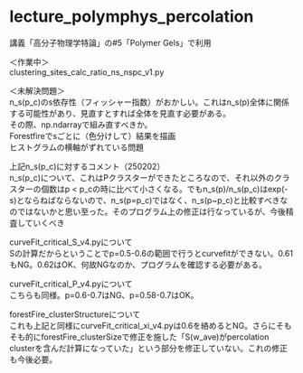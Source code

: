 # lecture_polymphys_percolation

講義「高分子物理学特論」の#5「Polymer Gels」で利用  

＜作業中＞  
clustering_sites_calc_ratio_ns_nspc_v1.py  

＜未解決問題＞  
n_s(p_c)のs依存性（フィッシャー指数）がおかしい。これはn_s(p)全体に関係する可能性があり、見直すとすれば全体を見直す必要がある。  
その際、np.ndarrayで組み直すべきか。  
Forestfireでsごとに（色分けして）結果を描画  
ヒストグラムの横軸がずれている問題  

上記n_s(p_c)に対するコメント（250202）  
n_s(p_c)について、これはPクラスターができたところなので、それ以外のクラスターの個数はp < p_cの時に比べて小さくなる。でもn_s(p)/n_s(p_c)はexp(-s)とならねばならないので、n_s(p=p_c)ではなく、n_s(p~p_c)と比較すべきなのではないかと思い至った。そのプログラム上の修正は行なっているが、今後精査していくべき  

curveFit_critical_S_v4.pyについて  
Sの計算だからということでp=0.5-0.6の範囲で行うとcurvefitができない。0.61もNG。0.62はOK、何故NGなのか、プログラムを確認する必要がある。  

curveFit_critical_P_v4.pyについて  
こちらも同様。p=0.6-0.7はNG、p=0.58-0.7はOK。  

forestFire_clusterStructureについて  
これも上記と同様にcurveFit_critical_xi_v4.pyは0.6を絡めるとNG。さらにそもそも的にforestFire_clusterSizeで修正を施した「S(w_ave)がpercolation clusterを含んだ計算になっていた」という部分を修正していない。これの修正も今後必要。  